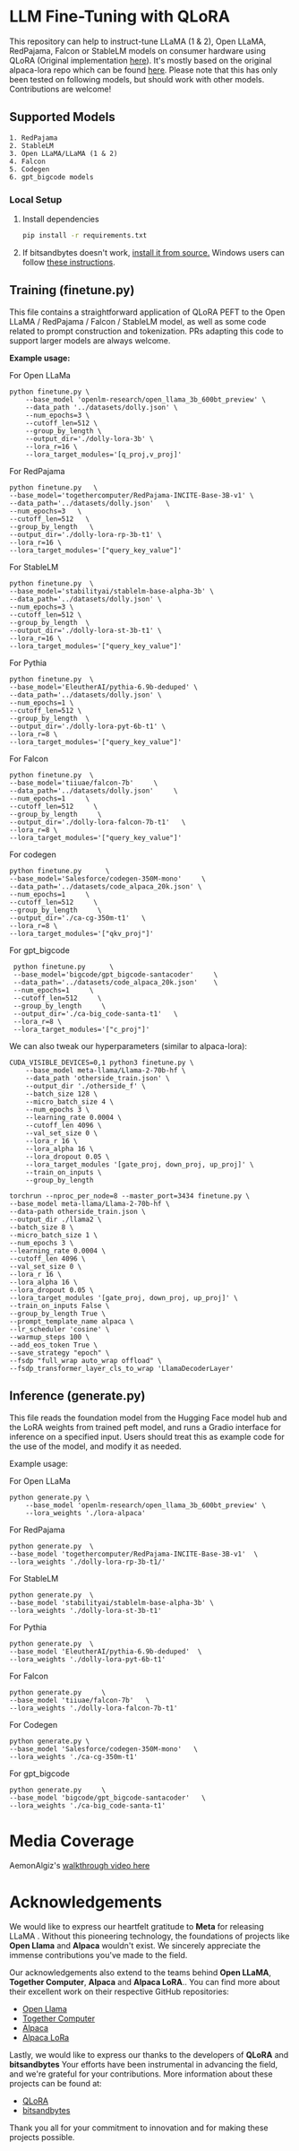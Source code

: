 # LLM Fine-Tuning with QLoRA

This repository can help to instruct-tune LLaMA (1 & 2), Open LLaMA, RedPajama, Falcon or StableLM models on consumer hardware using QLoRA (Original implementation [here](https://github.com/artidoro/qlora)). It's mostly based on the original alpaca-lora repo which can be found [here](https://github.com/tloen/alpaca-lora). Please note that this has only been tested on following models, but should work with other models. Contributions are welcome!

## Supported Models
    1. RedPajama
    2. StableLM
    3. Open LLaMA/LLaMA (1 & 2)
    4. Falcon
    5. Codegen
    6. gpt_bigcode models 

### Local Setup

1. Install dependencies

   ```bash
   pip install -r requirements.txt
   ```

1. If bitsandbytes doesn't work, [install it from source.](https://github.com/TimDettmers/bitsandbytes/blob/main/compile_from_source.md) Windows users can follow [these instructions](https://github.com/tloen/alpaca-lora/issues/17).

## Training (finetune.py)

This file contains a straightforward application of QLoRA PEFT to the Open LLaMA / RedPajama / Falcon / StableLM model, as well as some code related to prompt construction and tokenization. PRs adapting this code to support larger models are always welcome.

**Example usage:**

For Open LLaMa

    python finetune.py \
        --base_model 'openlm-research/open_llama_3b_600bt_preview' \
        --data_path '../datasets/dolly.json' \
        --num_epochs=3 \
        --cutoff_len=512 \
        --group_by_length \
        --output_dir='./dolly-lora-3b' \
        --lora_r=16 \
        --lora_target_modules='[q_proj,v_proj]'

For RedPajama

    python finetune.py   \
    --base_model='togethercomputer/RedPajama-INCITE-Base-3B-v1' \
    --data_path='../datasets/dolly.json'   \
    --num_epochs=3   \
    --cutoff_len=512   \
    --group_by_length   \
    --output_dir='./dolly-lora-rp-3b-t1' \
    --lora_r=16 \
    --lora_target_modules='["query_key_value"]' 
    
For StableLM

    python finetune.py  \
    --base_model='stabilityai/stablelm-base-alpha-3b' \
    --data_path='../datasets/dolly.json' \
    --num_epochs=3 \
    --cutoff_len=512 \
    --group_by_length  \
    --output_dir='./dolly-lora-st-3b-t1' \
    --lora_r=16 \
    --lora_target_modules='["query_key_value"]'
    
For Pythia

    python finetune.py  \
    --base_model='EleutherAI/pythia-6.9b-deduped' \
    --data_path='../datasets/dolly.json' \
    --num_epochs=1 \
    --cutoff_len=512 \
    --group_by_length  \
    --output_dir='./dolly-lora-pyt-6b-t1' \
    --lora_r=8 \
    --lora_target_modules='["query_key_value"]'

For Falcon

    python finetune.py  \
    --base_model='tiiuae/falcon-7b'     \
    --data_path='../datasets/dolly.json'     \
    --num_epochs=1     \
    --cutoff_len=512     \
    --group_by_length     \
    --output_dir='./dolly-lora-falcon-7b-t1'   \
    --lora_r=8 \
    --lora_target_modules='["query_key_value"]'

For codegen 

    python finetune.py      \
    --base_model='Salesforce/codegen-350M-mono'     \
    --data_path='../datasets/code_alpaca_20k.json' \
    --num_epochs=1     \
    --cutoff_len=512     \
    --group_by_length     \
    --output_dir='./ca-cg-350m-t1'   \
    --lora_r=8 \
    --lora_target_modules='["qkv_proj"]'

For gpt_bigcode

     python finetune.py      \
     --base_model='bigcode/gpt_bigcode-santacoder'     \
     --data_path='../datasets/code_alpaca_20k.json'    \
     --num_epochs=1     \
     --cutoff_len=512     \
     --group_by_length     \
     --output_dir='./ca-big_code-santa-t1'   \
     --lora_r=8 \
     --lora_target_modules='["c_proj"]'

We can also tweak our hyperparameters (similar to alpaca-lora):

    CUDA_VISIBLE_DEVICES=0,1 python3 finetune.py \
        --base_model meta-llama/Llama-2-70b-hf \
        --data_path 'otherside_train.json' \
        --output_dir './otherside_f' \
        --batch_size 128 \
        --micro_batch_size 4 \
        --num_epochs 3 \
        --learning_rate 0.0004 \
        --cutoff_len 4096 \
        --val_set_size 0 \
        --lora_r 16 \
        --lora_alpha 16 \
        --lora_dropout 0.05 \
        --lora_target_modules '[gate_proj, down_proj, up_proj]' \
        --train_on_inputs \
        --group_by_length

    torchrun --nproc_per_node=8 --master_port=3434 finetune.py \
    --base_model meta-llama/Llama-2-70b-hf \
    --data-path otherside_train.json \
    --output_dir ./llama2 \
    --batch_size 8 \
    --micro_batch_size 1 \
    --num_epochs 3 \
    --learning_rate 0.0004 \
    --cutoff_len 4096 \
    --val_set_size 0 \
    --lora_r 16 \
    --lora_alpha 16 \
    --lora_dropout 0.05 \
    --lora_target_modules '[gate_proj, down_proj, up_proj]' \
    --train_on_inputs False \
    --group_by_length True \
    --prompt_template_name alpaca \
    --lr_scheduler 'cosine' \
    --warmup_steps 100 \
    --add_eos_token True \
    --save_strategy "epoch" \
    --fsdp "full_wrap auto_wrap offload" \
    --fsdp_transformer_layer_cls_to_wrap 'LlamaDecoderLayer'

## Inference (generate.py)
This file reads the foundation model from the Hugging Face model hub and the LoRA weights from trained peft model, and runs a Gradio interface for inference on a specified input. Users should treat this as example code for the use of the model, and modify it as needed.

Example usage:    

For Open LLaMa

    python generate.py \
        --base_model 'openlm-research/open_llama_3b_600bt_preview' \
        --lora_weights './lora-alpaca'
        
For RedPajama

    python generate.py  \
    --base_model 'togethercomputer/RedPajama-INCITE-Base-3B-v1'  \
    --lora_weights './dolly-lora-rp-3b-t1/'
       
For StableLM

    python generate.py  \
    --base_model 'stabilityai/stablelm-base-alpha-3b' \
    --lora_weights './dolly-lora-st-3b-t1'
    
For Pythia
   
    python generate.py  \
    --base_model 'EleutherAI/pythia-6.9b-deduped'  \
    --lora_weights './dolly-lora-pyt-6b-t1'

For Falcon

    python generate.py     \
    --base_model 'tiiuae/falcon-7b'   \
    --lora_weights './dolly-lora-falcon-7b-t1'

For Codegen

    python generate.py \
    --base_model 'Salesforce/codegen-350M-mono'   \
    --lora_weights './ca-cg-350m-t1'

For gpt_bigcode

    python generate.py     \
    --base_model 'bigcode/gpt_bigcode-santacoder'   \
    --lora_weights './ca-big_code-santa-t1'

# Media Coverage    
AemonAlgiz's [walkthrough video here](https://www.youtube.com/watch?v=8vmWGX1nfNM&t=694s)    

# Acknowledgements

We would like to express our heartfelt gratitude to **Meta** for releasing LLaMA . Without this pioneering technology, the foundations of projects like **Open Llama** and **Alpaca** wouldn't exist. We sincerely appreciate the immense contributions you've made to the field.

Our acknowledgements also extend to the teams behind **Open LLaMA**, **Together Computer**, **Alpaca** and **Alpaca LoRA**.. You can find more about their excellent work on their respective GitHub repositories:

- [Open Llama](https://github.com/openlm-research/open_llama)
- [Together Computer](https://github.com/togethercomputer)
- [Alpaca](https://github.com/tatsu-lab/stanford_alpaca)
- [Alpaca LoRa](https://github.com/tloen/alpaca-lora)

Lastly, we would like to express our thanks to the developers of **QLoRA** and **bitsandbytes** Your efforts have been instrumental in advancing the field, and we're grateful for your contributions. More information about these projects can be found at:

- [QLoRA](https://github.com/artidoro/qlora)
- [bitsandbytes](https://github.com/TimDettmers/bitsandbytes)


Thank you all for your commitment to innovation and for making these projects possible.


    
